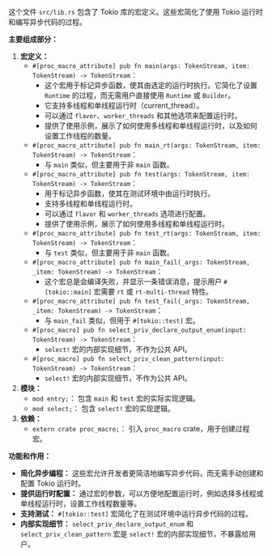 这个文件 `src/lib.rs` 包含了 Tokio 库的宏定义。这些宏简化了使用 Tokio 运行时和编写异步代码的过程。

**主要组成部分：**

1.  **宏定义：**
    *   `#[proc_macro_attribute] pub fn main(args: TokenStream, item: TokenStream) -> TokenStream`：
        *   这个宏用于标记异步函数，使其由选定的运行时执行。它简化了设置 `Runtime` 的过程，而无需用户直接使用 `Runtime` 或 `Builder`。
        *   它支持多线程和单线程运行时（current\_thread）。
        *   可以通过 `flavor`、`worker_threads` 和其他选项来配置运行时。
        *   提供了使用示例，展示了如何使用多线程和单线程运行时，以及如何设置工作线程的数量。
    *   `#[proc_macro_attribute] pub fn main_rt(args: TokenStream, item: TokenStream) -> TokenStream`：
        *   与 `main` 类似，但主要用于非 `main` 函数。
    *   `#[proc_macro_attribute] pub fn test(args: TokenStream, item: TokenStream) -> TokenStream`：
        *   用于标记异步函数，使其在测试环境中由运行时执行。
        *   支持多线程和单线程运行时。
        *   可以通过 `flavor` 和 `worker_threads` 选项进行配置。
        *   提供了使用示例，展示了如何使用多线程和单线程运行时。
    *   `#[proc_macro_attribute] pub fn test_rt(args: TokenStream, item: TokenStream) -> TokenStream`：
        *   与 `test` 类似，但主要用于非 `main` 函数。
    *   `#[proc_macro_attribute] pub fn main_fail(_args: TokenStream, _item: TokenStream) -> TokenStream`：
        *   这个宏总是会编译失败，并显示一条错误消息，提示用户 `#[tokio::main]` 宏需要 `rt` 或 `rt-multi-thread` 特性。
    *   `#[proc_macro_attribute] pub fn test_fail(_args: TokenStream, _item: TokenStream) -> TokenStream`：
        *   与 `main_fail` 类似，但用于 `#[tokio::test]` 宏。
    *   `#[proc_macro] pub fn select_priv_declare_output_enum(input: TokenStream) -> TokenStream`：
        *   `select!` 宏的内部实现细节，不作为公共 API。
    *   `#[proc_macro] pub fn select_priv_clean_pattern(input: TokenStream) -> TokenStream`：
        *   `select!` 宏的内部实现细节，不作为公共 API。
2.  **模块：**
    *   `mod entry;`： 包含 `main` 和 `test` 宏的实际实现逻辑。
    *   `mod select;`： 包含 `select!` 宏的实现逻辑。
3.  **依赖：**
    *   `extern crate proc_macro;`： 引入 `proc_macro` crate，用于创建过程宏。

**功能和作用：**

*   **简化异步编程：**  这些宏允许开发者更简洁地编写异步代码，而无需手动创建和配置 Tokio 运行时。
*   **提供运行时配置：**  通过宏的参数，可以方便地配置运行时，例如选择多线程或单线程运行时，设置工作线程数量等。
*   **支持测试：**  `#[tokio::test]` 宏简化了在测试环境中运行异步代码的过程。
*   **内部实现细节：** `select_priv_declare_output_enum` 和 `select_priv_clean_pattern` 宏是 `select!` 宏的内部实现细节，不暴露给用户。
